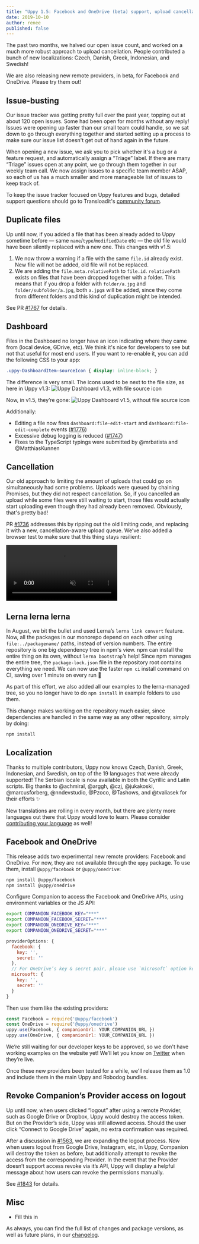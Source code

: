 ```yaml
---
title: "Uppy 1.5: Facebook and OneDrive (beta) support, upload cancellation"
date: 2019-10-10
author: renee
published: false
---
```


The past two months, we halved our open issue count, and worked on a much more robust approach to upload cancellation. People contributed a bunch of new localizations: Czech, Danish, Greek, Indonesian, and Swedish!

We are also releasing new remote providers, in beta, for Facebook and OneDrive. Please try them out!

<!--more-->

## Issue-busting

Our issue tracker was getting pretty full over the past year, topping out at about 120 open issues. Some had been open for months without any reply! Issues were opening up faster than our small team could handle, so we sat down to go through everything together and started setting up a process to make sure our issue list doesn't get out of hand again in the future.

When opening a new issue, we ask you to pick whether it's a bug or a feature request, and automatically assign a “Triage” label. If there are many “Triage” issues open at any point, we go through them together in our weekly team call. We now assign issues to a specific team member ASAP, so each of us has a much smaller and more manageable list of issues to keep track of.

To keep the issue tracker focused on Uppy features and bugs, detailed support questions should go to Transloadit's [community forum](https://community.transloadit.com/).

## Duplicate files

Up until now, if you added a file that has been already added to Uppy sometime before — same `name`/`type`/`modifiedDate` etc — the old file would have been silently replaced with a new one. This changes with v1.5:

1. We now throw a warning if a file with the same `file.id` already exist. New file will not be added, old file will not be replaced.
2. We are adding the `file.meta.relativePath` to `file.id`. `relativePath` exists on files that have been dropped together with a folder. This means that if you drop a folder with `folder/a.jpg` and `folder/subfolder/a.jpg`, both `a.jpg`s will be added, since they come from different folders and this kind of duplication might be intended.

See PR [#1767](https://github.com/transloadit/uppy/pull/1767) for details.

## Dashboard

Files in the Dashboard no longer have an icon indicating where they came from (local device, GDrive, etc). We think it's nice for developers to see but not that useful for most end users. If you want to re-enable it, you can add the following CSS to your app:
```css
.uppy-DashboardItem-sourceIcon { display: inline-block; }
```

The difference is very small. The icons used to be next to the file size, as here in Uppy v1.3:
![Uppy Dashboard v1.3, with file source icon](/images/blog/1.5/with-source-icon.png)

Now, in v1.5, they’re gone:
![Uppy Dashboard v1.5, without file source icon](/images/blog/1.5/without-source-icon.png)

Additionally:
* Editing a file now fires `dashboard:file-edit-start` and `dashboard:file-edit-complete` events ([#1776](https://github.com/transloadit/uppy/pull/1776))
* Excessive debug logging is reduced ([#1747](https://github.com/transloadit/uppy/pull/1747))
* Fixes to the TypeScript typings were submitted by @mrbatista and @MatthiasKunnen

## Cancellation

Our old approach to limiting the amount of uploads that could go on simultaneously had some problems. Uploads were queued by chaining Promises, but they did not respect cancellation. So, if you cancelled an upload while some files were still waiting to start, those files would actually start uploading even though they had already been removed. Obviously, that's pretty bad!

PR [#1736](https://github.com/transloadit/uppy/pull/1736) addresses this by ripping out the old limiting code, and replacing it with a new, cancellation-aware upload queue. We’ve also added a browser test to make sure that this thing stays resilient:

<video alt="Demo video showing an automated Chaos Monkey session with Uppy" muted autoplay loop>
  <source src="/images/blog/1.5/chaos-monkey.webm" type="video/webm">
  <source src="/images/blog/1.5/chaos-monkey.mp4" type="video/mp4">
</video>

## Lerna lerna lerna

In August, we bit the bullet and used Lerna’s `lerna link convert` feature. Now, all the packages in our monorepo depend on each other using `file:../packagename/` paths, instead of version numbers. The entire repository is one big dependency tree in npm's view. npm can install the entire thing on its own, without `lerna bootstrap`’s help! Since npm manages the entire tree, the `package-lock.json` file in the repository root contains everything we need. We can now use the faster `npm ci` install command on CI, saving over 1 minute on every run :tada:

As part of this effort, we also added all our examples to the lerna-managed tree, so you no longer have to do `npm install` in example folders to use them.

This change makes working on the repository much easier, since dependencies are handled in the same way as any other repository, simply by doing:
```bash
npm install
```

## Localization

Thanks to multiple contributors, Uppy now knows Czech, Danish, Greek, Indonesian, and Swedish, on top of the 19 languages that were already supported! The Serbian locale is now available in both the Cyrillic and Latin scripts. Big thanks to @achmiral, @arggh, @czj, @jukakoski, @marcusforberg, @nndevstudio, @Pzoco, @Tashows, and @tvaliasek for their efforts ✨

New translations are rolling in every month, but there are plenty more languages out there that Uppy would love to learn. Please consider [contributing your language](/docs/locales/#Contributing-a-new-language) as well!

## Facebook and OneDrive

This release adds two experimental new remote providers: Facebook and OneDrive. For now, they are not available through the `uppy` package. To use them, install `@uppy/facebook` or `@uppy/onedrive`:
```bash
npm install @uppy/facebook
npm install @uppy/onedrive
```

Configure Companion to access the Facebook and OneDrive APIs, using environment variables or the JS API:
```bash
export COMPANION_FACEBOOK_KEY="***"
export COMPANION_FACEBOOK_SECRET="***"
export COMPANION_ONEDRIVE_KEY="***"
export COMPANION_ONEDRIVE_SECRET="***"
```
```js
providerOptions: {
  facebook: {
    key: '',
    secret: ''
  },
  // For OneDrive’s key & secret pair, please use `microsoft` option key
  microsoft: {
    key: '',
    secret: ''
  }
}
```

Then use them like the existing providers:
```js
const Facebook = require('@uppy/facebook')
const OneDrive = require('@uppy/onedrive')
uppy.use(Facebook, { companionUrl: YOUR_COMPANION_URL })
uppy.use(OneDrive, { companionUrl: YOUR_COMPANION_URL })
```

We’re still waiting for our developer keys to be approved, so we don't have working examples on the website yet! We’ll let you know on [Twitter](https://twitter.com/uppy_io) when they’re live.

Once these new providers been tested for a while, we'll release them as 1.0 and include them in the main Uppy and Robodog bundles.

## Revoke Companion’s Provider access on logout

Up until now, when users clicked “logout” after using a remote Provider, such as Google Drive or Dropbox, Uppy would destroy the access token. But on the Provider’s side, Uppy was still allowed access. Should the user click “Connect to Google Drive” again, no extra confirmation was required.

After a discussion in [#1563](https://github.com/transloadit/uppy/issues/1563), we are expanding the logout process. Now when users logout from Google Drive, Instagram, etc, in Uppy, Companion will destroy the token as before, but additionally attempt to revoke the access from the corresponding Provider. In the event that the Provider doesn’t support access revoke via it’s API, Uppy will display a helpful message about how users can revoke the permissions manually.

See [#1843](https://github.com/transloadit/uppy/pull/1843) for details.

## Misc

* Fill this in

As always, you can find the full list of changes and package versions, as well as future plans, in our [changelog](https://github.com/transloadit/uppy/blob/master/CHANGELOG.md).
